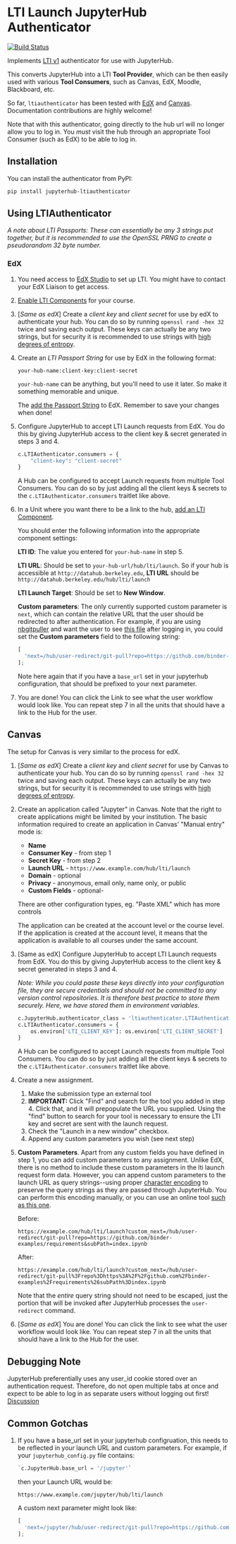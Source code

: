 # LTI Launch JupyterHub Authenticator

[![Build Status](https://travis-ci.org/yuvipanda/jupyterhub-ltiauthenticator.svg?branch=master)](https://travis-ci.org/yuvipanda/jupyterhub-ltiauthenticator)

Implements [LTI v1](http://www.imsglobal.org/specs/ltiv1p1p1/implementation-guide) authenticator for use with JupyterHub.

This converts JupyterHub into a LTI **Tool Provider**, which can be
then easily used with various **Tool Consumers**, such as Canvas, EdX,
Moodle, Blackboard, etc.

So far, `ltiauthenticator` has been tested with [EdX](http://edx.readthedocs.io/projects/edx-partner-course-staff/en/latest/exercises_tools/lti_component.html) and [Canvas](https://canvas.instructure.com/doc/api/file.tools_intro.html). Documentation contributions are highly welcome!

Note that with this authenticator, going directly to the hub url will no longer
allow you to log in. You _must_ visit the hub through an appropriate Tool
Consumer (such as EdX) to be able to log in.

## Installation

You can install the authenticator from PyPI:

```bash
pip install jupyterhub-ltiauthenticator
```

## Using LTIAuthenticator

_A note about LTI Passports: These can essentially be any 3 strings put together, but it is recommended to use the OpenSSL PRNG to create a pseudorandom 32 byte number._

### EdX

1.  You need access to [EdX Studio](https://studio.edx.org/) to set up LTI. You
    might have to contact your EdX Liaison to get access.

2.  [Enable LTI Components](http://edx.readthedocs.io/projects/edx-partner-course-staff/en/latest/exercises_tools/lti_component.html#enabling-lti-components-for-a-course)
    for your course.

3.  [_Same as edX_] Create a _client key_ and _client secret_ for use by edX to authenticate your hub. You can do so by
    running `openssl rand -hex 32` twice and saving each output. These keys can actually be any two strings, but for security it is recommended to use strings with [high degrees of entropy](https://xkcd.com/936).

4.  Create an _LTI Passport String_ for use by EdX in the following format:

    ```
    your-hub-name:client-key:client-secret
    ```

    `your-hub-name` can be anything, but you'll need to use it later. So make it
    something memorable and unique.

    The [add the Passport String](http://edx.readthedocs.io/projects/edx-partner-course-staff/en/latest/exercises_tools/lti_component.html#adding-an-lti-passport-to-the-course-configuration)
    to EdX. Remember to save your changes when done!

5.  Configure JupyterHub to accept LTI Launch requests from EdX. You do this by
    giving JupyterHub access to the client key & secret generated in steps 3 and 4.

    ```python
    c.LTIAuthenticator.consumers = {
        "client-key": "client-secret"
    }
    ```

    A Hub can be configured to accept Launch requests from multiple Tool
    Consumers. You can do so by just adding all the client keys & secrets to the
    `c.LTIAuthenticator.consumers` traitlet like above.

6.  In a Unit where you want there to be a link to the hub,
    [add an LTI Component](http://edx.readthedocs.io/projects/edx-partner-course-staff/en/latest/exercises_tools/lti_component.html#adding-an-lti-component-to-a-course-unit).

    You should enter the following information into the appropriate component
    settings:

    **LTI ID**: The value you entered for `your-hub-name` in step 5.

    **LTI URL**: Should be set to `your-hub-url/hub/lti/launch`. So if your hub
    is accessible at `http://datahub.berkeley.edu`, **LTI URL** should be
    `http://datahub.berkeley.edu/hub/lti/launch`

    **LTI Launch Target**: Should be set to **New Window**.

    **Custom parameters**: The only currently supported custom parameter is
    `next`, which can contain the relative URL that the user should be redirected
    to after authentication. For example, if you are using
    [nbgitpuller](https://github.com/data-8/nbgitpuller) and want the user to see
    [this file](https://github.com/binder-examples/requirements/blob/master/index.ipynb) after
    logging in, you could set the **Custom parameters** field to the following
    string:

    ```js
    [
      'next=/hub/user-redirect/git-pull?repo=https://github.com/binder-examples/requirements&subPath=index.ipynb'
    ];
    ```

    Note here again that if you have a `base_url` set in your jupyterhub configuration, that should be prefixed to your next parameter.

7.  You are done! You can click the Link to see what the user workflow would look
    like. You can repeat step 7 in all the units that should have a link to the
    Hub for the user.

## Canvas

The setup for Canvas is very similar to the process for edX.

1.  [_Same as edX_] Create a _client key_ and _client secret_ for use by Canvas to authenticate your hub. You can do so by
    running `openssl rand -hex 32` twice and saving each output. These keys can actually be any two strings, but for security it is recommended to use strings with [high degrees of entropy](https://xkcd.com/936).

2.  Create an application called "Jupyter" in Canvas. Note that the right to create applications might be limited by your
    institution. The basic information required to create an application in Canvas' "Manual entry" mode is:

    - **Name**
    - **Consumer Key** - from step 1
    - **Secret Key** - from step 2
    - **Launch URL** - `https://www.example.com/hub/lti/launch`
    - **Domain** - optional
    - **Privacy** - anonymous, email only, name only, or public
    - **Custom Fields** - optional-

    There are other configuration types, eg. "Paste XML" which has more controls

    The application can be created at the account level or the course level. If the application is created at the account level, it means that the application is available to all courses under the same account.

3.  [Same as edX] Configure JupyterHub to accept LTI Launch requests from EdX. You do this by
    giving JupyterHub access to the client key & secret generated in steps 3 and 4.

    _Note: While you could paste these keys directly into your configuration file, they are secure credentials and should not be committed to any version control repositories. It is therefore best practice to store them securely. Here, we have stored them in environment variables._

    ```python
    c.JupyterHub.authenticator_class = 'ltiauthenticator.LTIAuthenticator'
    c.LTIAuthenticator.consumers = {
        os.environ['LTI_CLIENT_KEY']: os.environ['LTI_CLIENT_SECRET']
    }
    ```

    A Hub can be configured to accept Launch requests from multiple Tool
    Consumers. You can do so by just adding all the client keys & secrets to the
    `c.LTIAuthenticator.consumers` traitlet like above.

4.  Create a new assignment.

    1.  Make the submission type an external tool
    2.  **IMPORTANT:** Click "Find" and search for the tool you added in step 4. Click that, and it will prepopulate the URL you supplied. Using the "find" button to search for your tool is necessary to ensure the LTI key and secret are sent with the launch request.
    3.  Check the "Launch in a new window" checkbox.
    4.  Append any custom parameters you wish (see next step)

5.  **Custom Parameters**. Apart from any custom fields you have defined in step 1, you can add custom parameters to any assignment. Unlike EdX, there is no method to include these custom parameters in the lti launch request form data. However, you can append custom parameters to the launch URL as query strings--using proper [character encoding](https://developer.mozilla.org/en-US/docs/Glossary/percent-encoding) to preserve the query strings as they are passed through JupyterHub. You can perform this encoding manually, or you can use an online tool [such as this one](https://meyerweb.com/eric/tools/dencoder/).

    Before:

    ```
    https://example.com/hub/lti/launch?custom_next=/hub/user-redirect/git-pull?repo=https://github.com/binder-examples/requirements&subPath=index.ipynb
    ```

    After:

    ```
    https://example.com/hub/lti/launch?custom_next=/hub/user-redirect/git-pull%3Frepo%3Dhttps%3A%2F%2Fgithub.com%2Fbinder-examples%2Frequirements%26subPath%3Dindex.ipynb
    ```

    Note that the _entire_ query string should not need to be escaped, just the portion that will be invoked after JupyterHub processes the `user-redirect` command.

6.  [_Same as edX_] You are done! You can click the link to see what the user workflow would look
    like. You can repeat step 7 in all the units that should have a link to the
    Hub for the user.

## Debugging Note

JupyterHub preferentially uses any user_id cookie stored over an authentication request. Therefore, do not open multiple tabs at once and expect to be able to log in as separate users without logging out first! [Discussion](https://github.com/jupyterhub/jupyterhub/pull/1840)

## Common Gotchas

1.  If you have a base_url set in your jupyterhub configruation, this needs to be reflected in your launch URL and custom parameters. For example, if your `jupyterhub_config.py` file contains:

    ```python
    `c.JupyterHub.base_url = '/jupyter'`
    ```

    then your Launch URL would be:

    ```
    https://www.example.com/jupyter/hub/lti/launch
    ```

    A custom next parameter might look like:

    ```js
    [
      'next=/jupyter/hub/user-redirect/git-pull?repo=https://github.com/binder-examples/requirements&subPath=index.ipynb'
    ];
    ```
